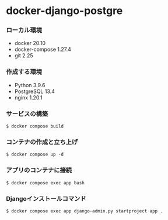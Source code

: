 # docker-django-postgre

### ローカル環境
- docker 20.10
- docker-compose 1.27.4
- git 2.25

### 作成する環境
- Python 3.9.6
- PostgreSQL 13.4
- nginx 1.20.1

### サービスの構築
```
$ docker compose build
```

### コンテナの作成と立ち上げ
```
$ docker compose up -d
```

### アプリのコンテナに接続
```
$ docker compose exec app bash
```

### Djangoインストールコマンド
```
$ docker compose exec app django-admin.py startproject app .
```
